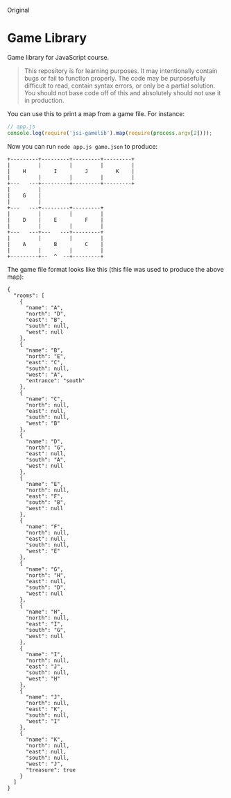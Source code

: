 Original

# Game Library

Game library for JavaScript course.

> This repository is for learning purposes. It may intentionally contain bugs or
fail to function properly. The code may be purposefully difficult to read,
contain syntax errors, or only be a partial solution. You should not base code
off of this and absolutely should not use it in production.

You can use this to print a map from a game file. For instance:

```javascript
// app.js
console.log(require('jsi-gamelib').map(require(process.argv[2])));
```

Now you can run `node app.js game.json` to produce:

    +---------+---------+---------+---------+
    |         |         |         |         |
    |    H         I         J         K    |
    |         |         |         |         |
    +---   ---+---------+---------+---------+
    |         |                              
    |    G    |                              
    |         |                              
    +---   ---+---------+---------+          
    |         |         |         |          
    |    D    |    E         F    |          
    |         |         |         |          
    +---   ---+---   ---+---------+          
    |         |         |         |          
    |    A         B         C    |          
    |         |         |         |          
    +---------+--  ^  --+---------+          

The game file format looks like this (this file was used to produce the above
map):

    {
      "rooms": [
        {
          "name": "A",
          "north": "D",
          "east": "B",
          "south": null,
          "west": null
        },
        {
          "name": "B",
          "north": "E",
          "east": "C",
          "south": null,
          "west": "A",
          "entrance": "south"
        },
        {
          "name": "C",
          "north": null,
          "east": null,
          "south": null,
          "west": "B"
        },
        {
          "name": "D",
          "north": "G",
          "east": null,
          "south": "A",
          "west": null
        },
        {
          "name": "E",
          "north": null,
          "east": "F",
          "south": "B",
          "west": null
        },
        {
          "name": "F",
          "north": null,
          "east": null,
          "south": null,
          "west": "E"
        },
        {
          "name": "G",
          "north": "H",
          "east": null,
          "south": "D",
          "west": null
        },
        {
          "name": "H",
          "north": null,
          "east": "I",
          "south": "G",
          "west": null
        },
        {
          "name": "I",
          "north": null,
          "east": "J",
          "south": null,
          "west": "H"
        },
        {
          "name": "J",
          "north": null,
          "east": "K",
          "south": null,
          "west": "I"
        },
        {
          "name": "K",
          "north": null,
          "east": null,
          "south": null,
          "west": "J",
          "treasure": true
        }
      ]
    }
